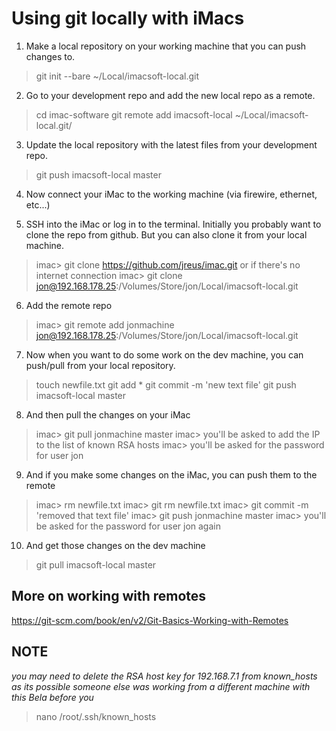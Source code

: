 # Using git locally with iMacs

1. Make a local repository on your working machine that you can push changes to.
> git init --bare ~/Local/imacsoft-local.git

2. Go to your development repo and add the new local repo as a remote.
> cd imac-software
> git remote add imacsoft-local ~/Local/imacsoft-local.git/

3. Update the local repository with the latest files from your development repo.
> git push imacsoft-local master

4. Now connect your iMac to the working machine (via firewire, ethernet, etc...)

5. SSH into the iMac or log in to the terminal. Initially you probably want to clone the repo from github. But you can also clone it from your local machine.
>imac> git clone https://github.com/jreus/imac.git
or if there's no internet connection
>imac> git clone jon@192.168.178.25:/Volumes/Store/jon/Local/imacsoft-local.git

6. Add the remote repo
>imac> git remote add jonmachine jon@192.168.178.25:/Volumes/Store/jon/Local/imacsoft-local.git

7. Now when you want to do some work on the dev machine, you can push/pull from your local repository.
> touch newfile.txt
> git add *
> git commit -m 'new text file'
> git push imacsoft-local master

8. And then pull the changes on your iMac
>imac> git pull jonmachine master
>imac> you'll be asked to add the IP to the list of known RSA hosts
>imac> you'll be asked for the password for user jon

9. And if you make some changes on the iMac, you can push them to the remote
>imac> rm newfile.txt
>imac> git rm newfile.txt
>imac> git commit -m 'removed that text file'
>imac> git push jonmachine master
>imac> you'll be asked for the password for user jon again

10. And get those changes on the dev machine
> git pull imacsoft-local master

## More on working with remotes
https://git-scm.com/book/en/v2/Git-Basics-Working-with-Remotes

## NOTE
*you may need to delete the RSA host key for 192.168.7.1 from known_hosts as its*
*possible someone else was working from a different machine with this Bela before you*
> nano /root/.ssh/known_hosts
